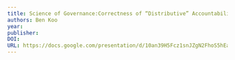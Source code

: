 ```yaml
---
title: Science of Governance:Correctness of “Distributive” Accountability
authors: Ben Koo
year: 
publisher: 
DOI: 
URL: https://docs.google.com/presentation/d/10an39H5Fcz1snJZgN2FhoS5hEaXEbJFtNAnp8uzWw4g/edit?usp=embed_facebook
---
```


